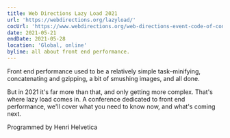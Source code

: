 ```yaml
---
title: Web Directions Lazy Load 2021
url: 'https://webdirections.org/lazyload/'
cocUrl: 'https://www.webdirections.org/web-directions-event-code-of-conduct/'
date: 2021-05-21
endDate: 2021-05-28
location: 'Global, online'
byline: all about front end performance.
---
```

Front end performance used to be a relatively simple task–minifying, concatenating and gzipping, a bit of smushing images, and all done.

But in 2021 it's far more than that, and only getting more complex. That's where lazy load comes in. A conference dedicated to front end performance, we'll cover what you need to know now, and what's coming next.

Programmed by Henri Helvetica


